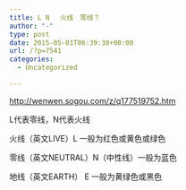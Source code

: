 ```yaml
---
title: L N 　火线　零线？
author: "-"
type: post
date: 2015-05-01T06:39:38+00:00
url: /?p=7541
categories:
  - Uncategorized

---
```

http://wenwen.sogou.com/z/q177519752.htm

L代表零线，N代表火线

火线（英文LIVE）L 一般为红色或黄色或绿色
  
零线（英文NEUTRAL）N（中性线）一般为蓝色
  
地线（英文EARTH） E 一般为黄绿色或黑色